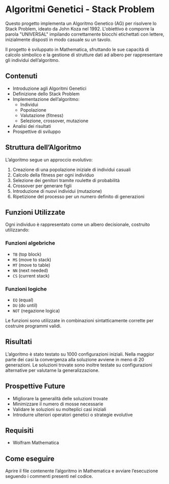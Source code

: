 # Algoritmi Genetici - Stack Problem

Questo progetto implementa un Algoritmo Genetico (AG) per risolvere lo Stack Problem, ideato da John Koza nel 1992. L'obiettivo è comporre la parola "UNIVERSAL" impilando correttamente blocchi etichettati con lettere, inizialmente disposti in modo casuale su un tavolo.

Il progetto è sviluppato in Mathematica, sfruttando le sue capacità di calcolo simbolico e la gestione di strutture dati ad albero per rappresentare gli individui dell’algoritmo.

## Contenuti

- Introduzione agli Algoritmi Genetici
- Definizione dello Stack Problem
- Implementazione dell’algoritmo:
  - Individui
  - Popolazione
  - Valutazione (fitness)
  - Selezione, crossover, mutazione
- Analisi dei risultati
- Prospettive di sviluppo

## Struttura dell’Algoritmo

L’algoritmo segue un approccio evolutivo:

1. Creazione di una popolazione iniziale di individui casuali
2. Calcolo della fitness per ogni individuo
3. Selezione dei genitori tramite roulette di probabilità
4. Crossover per generare figli
5. Introduzione di nuovi individui (mutazione)
6. Ripetizione del processo per un numero definito di generazioni

## Funzioni Utilizzate

Ogni individuo è rappresentato come un albero decisionale, costruito utilizzando:

### Funzioni algebriche
- `TB` (top block)
- `MS` (move to stack)
- `MT` (move to table)
- `NN` (next needed)
- `CS` (current stack)

### Funzioni logiche
- `EQ` (equal)
- `DU` (do until)
- `NOT` (negazione logica)

Le funzioni sono utilizzate in combinazioni sintatticamente corrette per costruire programmi validi.

## Risultati

L’algoritmo è stato testato su 1000 configurazioni iniziali. Nella maggior parte dei casi la convergenza alla soluzione avviene in meno di 20 generazioni. Le soluzioni trovate sono inoltre testate su configurazioni alternative per valutarne la generalizzazione.

## Prospettive Future

- Migliorare la generalità delle soluzioni trovate
- Minimizzare il numero di mosse necessarie
- Validare le soluzioni su molteplici casi iniziali
- Introdurre ulteriori operatori genetici o strategie evolutive

## Requisiti

- Wolfram Mathematica

## Come eseguire

Aprire il file contenente l’algoritmo in Mathematica e avviare l’esecuzione seguendo i commenti presenti nel codice.

